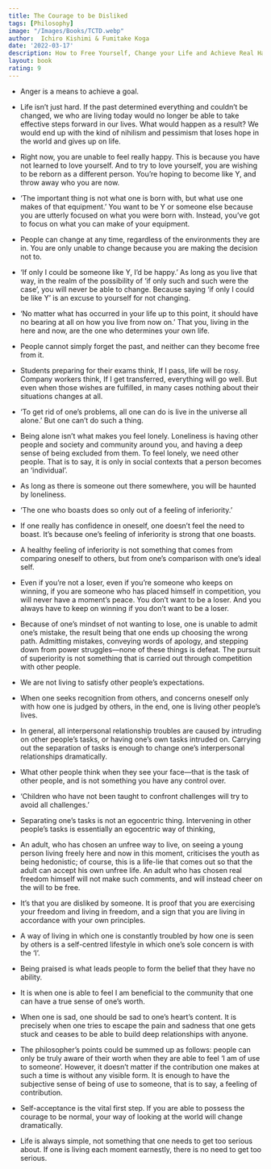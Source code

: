 ```yaml
---
title: The Courage to be Disliked
tags: [Philosophy]
image: "/Images/Books/TCTD.webp"
author:  Ichiro Kishimi & Fumitake Koga
date: '2022-03-17'
description: How to Free Yourself, Change your Life and Achieve Real Happiness
layout: book
rating: 9
---
```


- Anger is a means to achieve a goal.

- Life isn’t just hard. If the past determined everything and couldn’t be changed, we who are living today would no longer be able to take effective steps forward in our lives. What would happen as a result? We would end up with the kind of nihilism and pessimism that loses hope in the world and gives up on life.

- Right now, you are unable to feel really happy. This is because you have not learned to love yourself. And to try to love yourself, you are wishing to be reborn as a different person. You’re hoping to become like Y, and throw away who you are now.

- ‘The important thing is not what one is born with, but what use one makes of that equipment.’ You want to be Y or someone else because you are utterly focused on what you were born with. Instead, you’ve got to focus on what you can make of your equipment.

- People can change at any time, regardless of the environments they are in. You are only unable to change because you are making the decision not to.

- ‘If only I could be someone like Y, I’d be happy.’ As long as you live that way, in the realm of the possibility of ‘if only such and such were the case’, you will never be able to change. Because saying ‘if only I could be like Y’ is an excuse to yourself for not changing.

- ‘No matter what has occurred in your life up to this point, it should have no bearing at all on how you live from now on.’ That you, living in the here and now, are the one who determines your own life.

- People cannot simply forget the past, and neither can they become free from it.

- Students preparing for their exams think, If I pass, life will be rosy. Company workers think, If I get transferred, everything will go well. But even when those wishes are fulfilled, in many cases nothing about their situations changes at all.

- ‘To get rid of one’s problems, all one can do is live in the universe all alone.’ But one can’t do such a thing.

- Being alone isn’t what makes you feel lonely. Loneliness is having other people and society and community around you, and having a deep sense of being excluded from them. To feel lonely, we need other people. That is to say, it is only in social contexts that a person becomes an ‘individual’.

- As long as there is someone out there somewhere, you will be haunted by loneliness.

- ‘The one who boasts does so only out of a feeling of inferiority.’

- If one really has confidence in oneself, one doesn’t feel the need to boast. It’s because one’s feeling of inferiority is strong that one boasts.

- A healthy feeling of inferiority is not something that comes from comparing oneself to others, but from one’s comparison with one’s ideal self.

- Even if you’re not a loser, even if you’re someone who keeps on winning, if you are someone who has placed himself in competition, you will never have a moment’s peace. You don’t want to be a loser. And you always have to keep on winning if you don’t want to be a loser.

- Because of one’s mindset of not wanting to lose, one is unable to admit one’s mistake, the result being that one ends up choosing the wrong path. Admitting mistakes, conveying words of apology, and stepping down from power struggles—none of these things is defeat. The pursuit of superiority is not something that is carried out through competition with other people.

- We are not living to satisfy other people’s expectations.

- When one seeks recognition from others, and concerns oneself only with how one is judged by others, in the end, one is living other people’s lives.

- In general, all interpersonal relationship troubles are caused by intruding on other people’s tasks, or having one’s own tasks intruded on. Carrying out the separation of tasks is enough to change one’s interpersonal relationships dramatically.

- What other people think when they see your face—that is the task of other people, and is not something you have any control over.

- ‘Children who have not been taught to confront challenges will try to avoid all challenges.’

- Separating one’s tasks is not an egocentric thing. Intervening in other people’s tasks is essentially an egocentric way of thinking,

- An adult, who has chosen an unfree way to live, on seeing a young person living freely here and now in this moment, criticises the youth as being hedonistic; of course, this is a life-lie that comes out so that the adult can accept his own unfree life. An adult who has chosen real freedom himself will not make such comments, and will instead cheer on the will to be free.

- It’s that you are disliked by someone. It is proof that you are exercising your freedom and living in freedom, and a sign that you are living in accordance with your own principles.

- A way of living in which one is constantly troubled by how one is seen by others is a self-centred lifestyle in which one’s sole concern is with the ‘I’.

- Being praised is what leads people to form the belief that they have no ability.

- It is when one is able to feel I am beneficial to the community that one can have a true sense of one’s worth.

- When one is sad, one should be sad to one’s heart’s content. It is precisely when one tries to escape the pain and sadness that one gets stuck and ceases to be able to build deep relationships with anyone.

- The philosopher’s points could be summed up as follows: people can only be truly aware of their worth when they are able to feel ‘I am of use to someone’. However, it doesn’t matter if the contribution one makes at such a time is without any visible form. It is enough to have the subjective sense of being of use to someone, that is to say, a feeling of contribution.

- Self-acceptance is the vital first step. If you are able to possess the courage to be normal, your way of looking at the world will change dramatically.

- Life is always simple, not something that one needs to get too serious about. If one is living each moment earnestly, there is no need to get too serious.